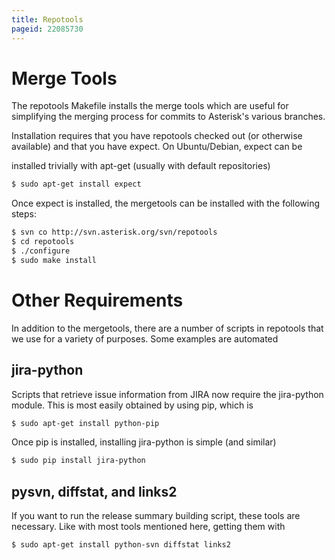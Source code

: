 ```yaml
---
title: Repotools
pageid: 22085730
---
```


Merge Tools
===========


The repotools Makefile installs the merge tools which are useful for simplifying the merging process for commits to Asterisk's various branches.  

Installation requires that you have repotools checked out (or otherwise available) and that you have expect. On Ubuntu/Debian, expect can be  

installed trivially with apt-get (usually with default repositories)




```bash title=" " linenums="1"
$ sudo apt-get install expect

```


Once expect is installed, the mergetools can be installed with the following steps:




```bash title=" " linenums="1"
$ svn co http://svn.asterisk.org/svn/repotools
$ cd repotools
$ ./configure
$ sudo make install

```


Other Requirements
==================


In addition to the mergetools, there are a number of scripts in repotools that we use for a variety of purposes. Some examples are automated  



jira-python
-----------


Scripts that retrieve issue information from JIRA now require the jira-python module. This is most easily obtained by using pip, which is  





```bash title=" " linenums="1"
$ sudo apt-get install python-pip

```


Once pip is installed, installing jira-python is simple (and similar)




```bash title=" " linenums="1"
$ sudo pip install jira-python

```


pysvn, diffstat, and links2
---------------------------


If you want to run the release summary building script, these tools are necessary. Like with most tools mentioned here, getting them with  





```bash title=" " linenums="1"
$ sudo apt-get install python-svn diffstat links2

```


